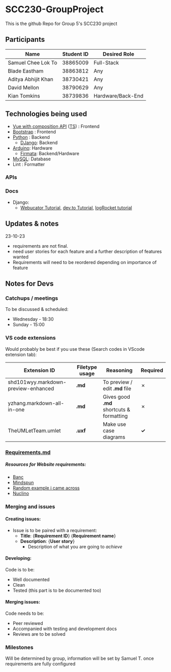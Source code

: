 # SCC230-GroupProject

This is the github Repo for Group 5's SCC230 project

## Participants

| Name                | Student ID | Desired Role      |
| ------------------- | ---------- | ----------------- |
| Samuel Chee Lok To  | 38865009   | Full-Stack        |
| Blade Eastham       | 38863812   | Any               |
| Aditya Abhijit Khan | 38730421   | Any               |
| David Mellon        | 38790629   | Any               |
| Kian Tomkins        | 38739836   | Hardware/Back-End |

## Technologies being used

-   [Vue with composition API](https://vuejs.org/guide/quick-start.html) ([TS](https://www.typescriptlang.org/docs/)) : Frontend
-   [Bootstrap](https://getbootstrap.com/docs/5.3/getting-started/introduction/) : Frontend
-   [Python](https://docs.python.org/3/) : Backend
    -   [DJango](https://docs.djangoproject.com/en/4.2/): Backend
-   [Arduino](https://docs.arduino.cc/): Hardware
    -   [Firmata](https://docs.arduino.cc/hacking/software/FirmataLibrary): Backend/Hardware
-   [MySQL](https://dev.mysql.com/doc/): Database
-   Lint : Formatter

### APIs

### Docs

-   Django:
    -   [Webucator Tutorial](https://www.webucator.com/article/connecting-django-and-vue/), [dev.to Tutorial](https://dev.to/ericnanhu/create-a-modern-application-with-django-and-vue-242j), [logRocket tutorial](https://blog.logrocket.com/how-to-build-vue-js-app-django-rest-framework/)

## Updates & notes

23-10-23

-   requirements are not final.
-   need user stories for each feature and a further description of features wanted
-   Requirements will need to be reordered depending on importance of feature

## Notes for Devs

### Catchups / meetings

To be discussed & scheduled:

-   Wednesday - 18:30
-   Sunday - 15:00

### VS code extensions

Would probably be best if you use these (Search codes in VScode extension tab):

| Extension ID                        | Filetype usage | Reasoning                                 | Required    |
| ----------------------------------- | -------------- | ----------------------------------------- | ----------- |
| shd101wyy.markdown-preview-enhanced | **.md**        | To preview / edit **.md** file            | &cross;     |
| yzhang.markdown-all-in-one          | **.md**        | Gives good **.md** shortcuts & formatting | &cross;     |
| TheUMLetTeam.umlet                  | **.uxf**       | Make use case diagrams                    | **&check;** |

### [Requirements.md](./Requirements.md)

##### Resources for Website requirements:

-   [Banc](https://banc.digital/blog/how-to-write-a-website-requirements-document-and-statement-of-work/)
-   [Mindspun](https://www.mindspun.com/blog/website-requirements-document-a-complete-guide/)
-   [Random example i came across](http://web.cse.ohio-state.edu/~bair.41/616/Project/Example_Document/Req_Doc_Example.html)
-   [Nuclino](https://www.nuclino.com/articles/functional-requirements)

### Merging and issues

#### Creating issues:

-   Issue is to be paired with a requirement:
    -   **Title**: {**Requirement ID**} {**Requirement name**}
    -   **Description**: {**User story**}
        -   Description of what you are going to _achieve_

#### Developing:

Code is to be:

-   Well documented
-   Clean
-   Tested (this part is to be documented too)

#### Merging issues:

Code needs to be:

-   Peer reviewed
-   Accompanied with testing and development docs
-   Reviews are to be solved

### Milestones

Will be determined by group, information will be set by Samuel T. once requirements are fully configured

